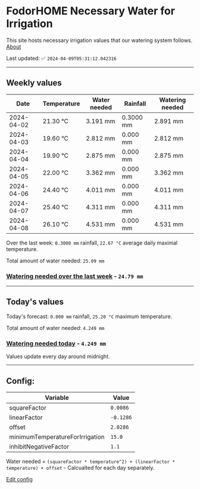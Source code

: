 # FodorHOME Necessary Water for Irrigation

This site hosts necessary irrigation values that our watering system follows. [About](https://github.com/redyau/irrigation)

Last updated: ✅ `2024-04-09T05:31:12.042316`

---

## Weekly values

| Date | Temperature | Water needed | Rainfall | Watering needed |
|-----|-----|-----|-----|-----|
| 2024-04-02 | 21.30 °C | 3.191 mm | 0.3000 mm | 2.891 mm |
| 2024-04-03 | 19.60 °C | 2.812 mm | 0.000 mm | 2.812 mm |
| 2024-04-04 | 19.90 °C | 2.875 mm | 0.000 mm | 2.875 mm |
| 2024-04-05 | 22.00 °C | 3.362 mm | 0.000 mm | 3.362 mm |
| 2024-04-06 | 24.40 °C | 4.011 mm | 0.000 mm | 4.011 mm |
| 2024-04-07 | 25.40 °C | 4.311 mm | 0.000 mm | 4.311 mm |
| 2024-04-08 | 26.10 °C | 4.531 mm | 0.000 mm | 4.531 mm |


Over the last week: `0.3000 mm` rainfall, `22.67 °C` average daily maximal temperature.

Total amount of water needed: `25.09 mm`

### [Watering needed over the last week](lastweek.txt) - `24.79 mm`

---

## Today's values

Today's forecast: `0.000 mm` rainfall, `25.20 °C` maximum temperature.

Total amount of water needed: `4.249 mm`

### [Watering needed today](today.txt) - `4.249 mm`

Values update every day around midnight.

---

## Config:

| Variable | Value |
|-----|-----|
| squareFactor | `0.0086` |
| linearFactor | `-0.1286` |
| offset | `2.0286` |
| minimumTemperatureForIrrigation | `15.0` |
| inhibitNegativeFactor | `1.1` |

Water needed = `(squareFactor * temperature^2) + (linearFactor * temperature) + offset` - Calcualted for each day separately.

[Edit config](https://github.com/RedyAu/irrigation/edit/main/config.json)
